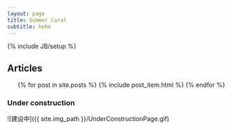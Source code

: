 ```yaml
---
layout: page
title: Summer Coral
subtitle: hehe
---
```

{% include JB/setup %}

## Articles

<ul class="posts">
  {% for post in site.posts %}
    {% include post_item.html  %}
  {% endfor %}
</ul>

### Under construction

![建设中]({{ site.img_path }}/UnderConstructionPage.gif)
